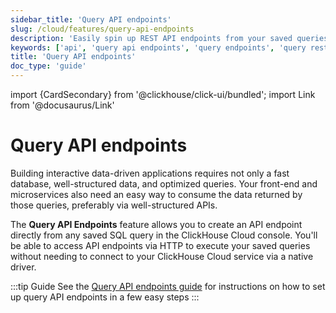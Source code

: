 ```yaml
---
sidebar_title: 'Query API endpoints'
slug: /cloud/features/query-api-endpoints
description: 'Easily spin up REST API endpoints from your saved queries'
keywords: ['api', 'query api endpoints', 'query endpoints', 'query rest api']
title: 'Query API endpoints'
doc_type: 'guide'
---
```


import {CardSecondary} from '@clickhouse/click-ui/bundled';
import Link from '@docusaurus/Link'

# Query API endpoints

Building interactive data-driven applications requires not only a fast database, well-structured data, and optimized queries.
Your front-end and microservices also need an easy way to consume the data returned by those queries, preferably via well-structured APIs.

The **Query API Endpoints** feature allows you to create an API endpoint directly from any saved SQL query in the ClickHouse Cloud console.
You'll be able to access API endpoints via HTTP to execute your saved queries without needing to connect to your ClickHouse Cloud service via a native driver.

:::tip Guide
See the [Query API endpoints guide](/cloud/get-started/query-endpoints) for instructions on how to set up
query API endpoints in a few easy steps
:::